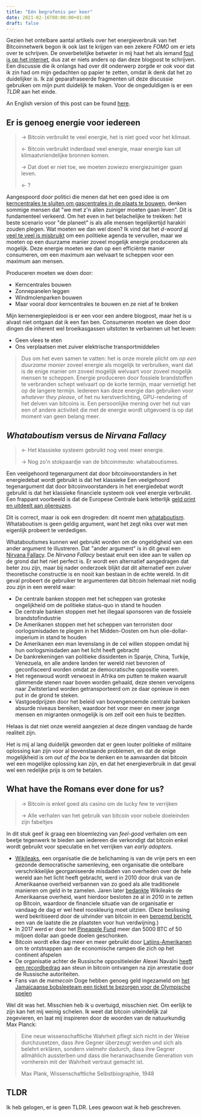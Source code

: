 ```yaml
---
title: "Eén begrafenis per keer"
date: 2021-02-16T08:00:00+01:00
draft: false
---
```

Gezien het ontelbare aantal artikels over het energieverbruik van het Bitcoinnetwerk begon ik ook last te krijgen van een zekere _FOMO_
om er iets over te schrijven. De onverbetelijke betweter in mij haat het als iemand [fout is op het internet](https://xkcd.com/386/),
dus zat er niets anders op dan deze blogpost te schrijven. Een discussie die ik onlangs had over dit onderwerp zorgde er ook voor dat
ik zin had om mijn gedachten op papier te zetten, omdat ik denk dat het zo duidelijker is. Ik zal geparafraseerde fragmenten uit deze discussie
gebruiken om mijn punt duidelijk te maken. Voor de ongeduldigen is er een _TLDR_ aan het einde.

An English version of this post can be found [here](https://kwintendebacker.com/posts/max_planck).
## Er is genoeg energie voor iedereen

> -> Bitcoin verbruikt te veel energie, het is niet goed voor het klimaat.
> 
> <- Bitcoin verbruikt inderdaad veel energie, maar energie kan uit klimaatvriendelijke bronnen komen.
> 
> -> Dat doet er niet toe, we moeten zowiezo energiezuiniger gaan leven.
> 
> <- ?

Aangespoord door politici die menen dat het een goed idee is om [kerncentrales te sluiten om gascentrales in de plaats te bouwen](https://www.tijd.be/politiek-economie/belgie/algemeen/regering-zet-stap-richting-sluiting-kerncentrales/10282516.html),
denken sommige mensen dat "we met z'n allen zuiniger moeten gaan leven". Dit is fundamenteel verkeerd.
Om het even in het belachelijke te trekken: het beste scenario voor "de planeet" is als alle mensen tegelijkertijd harakiri zouden plegen.
Wat moeten we dan wel doen? Ik vind dat het _d-woord_ [al veel te veel is misbruikt](https://xkcd.com/1007/) om een politieke agenda te vervullen,
maar we moeten op een duurzame manier zoveel mogelijk energie produceren als mogelijk. Deze energie moeten we dan op een efficiënte manier consumeren, 
om een maximum aan welvaart te scheppen voor een maximum aan mensen.

Produceren moeten we doen door:

- Kerncentrales bouwen
- Zonnepanelen leggen
- Windmolenparken bouwen
- Maar vooral door kerncentrales te bouwen en ze niet af te breken

Mijn kernenergiepleidooi is er een voor een andere blogpost, maar het is u alvast niet ontgaan dat ik een fan ben.
Consumeren moeten we doen door dingen die inherent wel broeikasgassen uitstoten te verbannen uit het leven:
- Geen vlees te eten
- Ons verplaatsen met zuiver elektrische transportmiddelen

> Dus om het even samen te vatten: het is onze morele plicht om _op een duurzame manier_ zoveel energie als mogelijk te verbruiken,
> want dat is de enige manier om zoveel mogelijk welvaart voor zoveel mogelijk mensen te scheppen. Energie produceren door fossiele brandstoffen
> te verbranden schept welvaart op de korte termijn, maar vernietigt het op de langere termijn. Iedereen kan deze energie
> dan gebruiken voor _whatever they please_, of het nu kerstverlichting, GPU-rendering of het delven van bitcoins is. Een persoonlijke
> mening over het nut van een of andere activiteit die met de energie wordt uitgevoerd is op dat moment van geen belang meer.

## _Whataboutism_ versus de _Nirvana Fallacy_

> <- Het klassieke systeem gebruikt nog veel meer energie.
> 
> -> Nog zo'n stokpaardje van de bitcoinmeute: whataboutismes.

Een veelgehoord tegenargument dat door bitcoinvoorstanders in het energiedebat wordt gebruikt is dat het klassieke 
Een veelgehoord tegenargument dat door bitcoinvoorstanders in het energiedebat wordt gebruikt is dat het klassieke financiele systeem ook veel energie verbruikt.
Een frappant voorbeeld is dat de Europese Centrale bank letterlijk [geld print en uitdeelt aan oliereuzen](https://www.greenpeace.org/eu-unit/issues/climate-energy/3933/ecb-injects-e7-billion-into-fossil-fuels-coronavirus-crisis/).

Dit is correct, maar is ook een drogreden: dit noemt men [whataboutism](https://en.wikipedia.org/wiki/Whataboutism). Whataboutism is
geen geldig argument, want het zegt niks over wat men eigenlijk probeert te verdedigen.

Whataboutismes kunnen wel gebruikt worden om de ongeldigheid 
van een ander argument te illustreren. Dat "ander argument" is in dit geval een [Nirvana Fallacy](https://en.wikipedia.org/wiki/Nirvana_fallacy).
De _Nirvana Fallacy_ bestaat eruit een idee aan te vallen op de grond dat het niet perfect is. Er wordt een alternatief aangedragen dat beter zou zijn,
maar bij nader onderzoek blijkt dat dit alternatief een zuiver theoretische constructie is en nooit kan bestaan in de echte wereld. In dit geval probeert de gebruiker te argumenteren dat bitcoin helemaal niet nodig zou zijn in een wereld waar:

- De centrale banken stoppen met het scheppen van groteske ongelijkheid om de politieke status-quo in stand te houden
- De centrale banken stoppen met het illegaal sponsoren van de fossiele brandstofindustrie
- De Amerikanen stoppen met het scheppen van terroristen door oorlogsmisdaden te plegen in het Midden-Oosten om hun olie-dollar-imperium in stand te houden
- De Amerikanen een man levenslang in de cel willen stoppen omdat hij hun oorlogsmisdaden aan het licht heeft gebracht
- De bankrekeningen van politieke dissidenten in Spanje, China, Turkije, Venezuela, en alle andere landen ter wereld niet bevroren of geconfisceerd worden omdat ze democratische oppositie voeren.
- Het regenwoud wordt verwoest in Afrika om putten te maken waaruit glimmende stenen naar boven worden gehaald, deze stenen vervolgens naar Zwitsterland worden getransporteerd om ze daar opnieuw in een put in de grond te steken.
- Vastgoedprijzen door het beleid van bovengenoemde centrale banken absurde niveaus bereiken, waardoor het voor meer en meer jonge mensen en migranten onmogelijk is om zelf ooit een huis te bezitten.

Helaas is dat niet onze wereld aangezien al deze dingen vandaag de harde realiteit zijn.

Het is mij al lang duidelijk geworden dat er geen louter politieke of militaire oplossing kan zijn voor al bovenstaande problemen,
en dat de enige mogelijkheid is om _out of the box_ te denken en te aanvaarden dat bitcoin wel een mogelijke oplossing kan zijn,
en dat het energieverbruik in dat geval wel een redelijke prijs is om te betalen.
## What have the Romans ever done for us?

> -> Bitcoin is enkel goed als casino om de lucky few te verrijken
> 
> -> Alle verhalen van het gebruik van bitcoin voor nobele doeleinden zijn fabeltjes

In dit stuk geef ik graag een bloemlezing van _feel-good_ verhalen om een beetje tegenwerk te bieden aan iedereen die verkondigt dat
bitcoin enkel wordt gebruikt voor speculatie en het verrijken van _early adopters_.

- [Wikileaks](https://wikileaks.org/), een organisatie die de belichaming is van de vrije pers en een gezonde democratische samenleving, een organisatie
die ontelbare verschrikkelijke georganiseerde misdaden van overheden over de hele wereld aan het licht heeft gebracht, werd in 2010 door druk van de Amerikaanse overheid verbannen van zo goed als alle traditionele manieren om geld in te zamelen. Jaren later [bedankte](https://twitter.com/DefendAssange/status/919247873648283653) Wikileaks de Amerikaanse overheid, want hierdoor besloten ze al in 2010 in te zetten op Bitcoin, waardoor de financiele situatie van de organisatie er vandaag de dag er wel heel rooskleurig moet uitzien. (Deze beslissing werd bekritiseerd door de uitvinder van bitcoin in een [beroemd bericht](https://bitcointalk.org/index.php?topic=2216.msg29280#msg29280), een van de laatste die ze plaatsten voor hun verdwijning.)
- In 2017 werd er door het [Pineapple Fund](http://pineapplefund.org/) meer dan 5000 BTC of 50 miljoen dollar aan goede doelen geschonken.
- Bitcoin wordt elke dag meer en meer gebruikt door [Latijns-Amerikanen](https://www.usefultulips.org/) om te ontstnappen aan de economische rampen die zich op het continent afspelen
- De organisatie achter de Russische oppositieleider Alexei Navalni [heeft een recordbedrag](https://www.reuters.com/article/us-russia-politics-navalny-crypto-curren-idUSKBN2AB2GR) aan steun in bitcoin ontvangen na zijn arrestatie door de Russische autoriteiten.
- Fans van de _memecoin_ Doge hebben genoeg geld ingezameld om [het Jamaicaanse bobsleeteam een ticket te bezorgen voor de Olympische spelen](https://www.theguardian.com/technology/2014/jan/20/jamaican-bobsled-team-raises-dogecoin-winter-olympics)


Wel dit was het. Misschien heb ik u overtuigd, misschien niet. Om eerlijk te zijn kan het mij weinig schelen. Ik weet dat bitcoin uiteindelijk zal zegevieren,
en laat mij inspireren door de woorden van de natuurkundig Max Planck:

> Eine neue wissenschaftliche Wahrheit pflegt sich nicht in der Weise durchzusetzen, dass ihre Gegner überzeugt werden und sich als belehrt erklären, sondern vielmehr dadurch, dass ihre Gegner allmählich aussterben und dass die heranwachsende Generation von vornherein mit der Wahrheit vertraut gemacht ist.
>
>  Max Plank, Wissenschaftliche Selbstbiographie, 1948

## TLDR
Ik heb gelogen, er is geen TLDR. Lees gewoon wat ik heb geschreven.